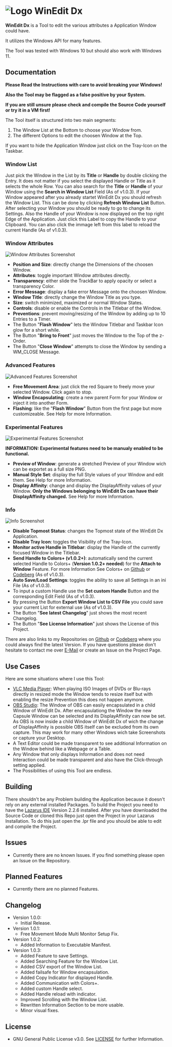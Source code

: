 # ![Logo](./Icon.png?raw=true) WinEdit Dx

**WinEdit Dx** is a Tool to edit the various attributes a Application Window could have.

It utilizes the Windows API for many features.

The Tool was tested with Windows 10 but should also work with Windows 11.

## Documentation

**Please Read the Instructions with care to avoid breaking your Windows!**

**Also the Tool may be flagged as a false positive by your System.**

**If you are still unsure please check and compile the Source Code yourself or try it in a VM first!**

The Tool itself is structured into two main segments:
1. The Window List at the Bottom to choose your Window from.
2. The different Options to edit the choosen Window at the Top.

If you want to hide the Application Window just click on the Tray-Icon on the Taskbar.

### Window List

Just pick the Window in the List by its **Title** or **Handle** by double clicking the Entry.
It does not matter if you select the displayed Handle or Title as it selects the whole Row.
You can also search for the **Title** or **Handle** of your Window using the **Search in Window List** Field (As of v1.0.3).
If your Window appeared after you already startet WinEdit Dx you should refresh the Window List.
This can be done by clicking **Refresh Window List** Button.
After selecting your Window you should be ready to go to change its Settings.
Also the Handle of your Window is now displayed on the top right Edge of the Application.
Just click this Label to copy the Handle to your Clipboard.
You can also click the immage left from this label to reload the current Handle (As of v1.0.3).

### Window Attributes

![Window Attributes Screenshot](./Images/WinEdit%20Dx%2001.png?raw=true)

* **Position and Size**: directly change the Dimensions of the choosen Window.
* **Attributes**: toggle important Window attributes directly.
* **Transparency**: either slide the TrackBar to apply opacity or select a transparency Color.
* **Error Message**: display a fake error Message onto the choosen Window.
* **Window Title**: directly change the Window Title as you type.
* **Size**: switch minimized, maximized or normal Window States.
* **Controls**: disable or enable the Controls in the Titlebar of the Window.
* **Preventions**: prevent moving/resizing of the Window by adding up to 10 Entries to a Timer.
* The Button "**Flash Window**" lets the Window Titlebar and Taskbar Icon glow for a short while.
* The Button "**Bring to Front**" just moves the Window to the Top of the z-Order.
* The Button "**Close Window**" attempts to close the Window by sending a WM_CLOSE Message.

### Advanced Features

![Advanced Features Screenshot](./Images/WinEdit%20Dx%2002.png?raw=true)

* **Free Movement Area**: just click the red Square to freely move your selected Window. Click again to stop.
* **Window Encapsulating**: create a new parent Form for your Window or inject it into another Form.
* **Flashing**: like the "**Flash Window**" Button from the first page but more customizeable. See Help for more Information.

### Experimental Features

![Experimental Features Screenshot](./Images/WinEdit%20Dx%2003.png?raw=true)

**INFORMATION: Experimental features need to be manualy enabled to be functional.**

* **Preview of Window**: generate a stretched Preview of your Window wich can be exportet as a full size PNG.
* **Manual Style Set**: display the full Style values of your Window and edit them. See Help for more Information.
* **Display Affinity**: change and display the DisplayAffinity values of your Window. **Only the Windows belonging to WinEdit Dx can have their DisplayAffinity changed.** See Help for more Information.

### Info

![Info Screenshot](./Images/WinEdit%20Dx%2004.png?raw=true)

* **Disable Topmost Status**: changes the Topmost state of the WinEdit Dx Application.
* **Disable Tray Icon**: toggles the Visibility of the Tray-Icon.
* **Monitor active Handle in Titlebar**: display the Handle of the currently focused Window in the Titlebar.
* **Send Handle to Colors+ (v1.0.2+)**: automatically send the current selected Handle to Colors+ (**Version 1.0.2+ needed**) for the **Attach to Window** Feature. For more Information See Colors+ on [Github](https://github.com/EthernalStar/Colors-Plus) or [Codeberg](https://codeberg.org/EthernalStar/Colors-Plus) (As of v1.0.3).
* **Auto Save/Load Settings**: toggles the ability to save all Settings in an ini File (As of v1.0.3).
* To input a custom Handle use the **Set custom Handle** Button and the corresponding Edit Field (As of v1.0.3).
* By pressing the Button **Export Window List to CSV File** you could save your current List for external use (As of v1.0.3).  
* The Button "**See latest Changelog**" just shows the most recent Changelog.
* The Button "**See License Information**" just shows the License of this Project.

There are also links to my Repositories on [Github](https://github.com/EthernalStar) or [Codeberg](https://codeberg.org/EthernalStar) where you could always find the latest Version.
If you have questions please don't hesitate to contact me over [E-Mail](mailto:NZSoft@Protonmail.com) or create an Issue on the Project Page.

## Use Cases

Here are some situations where I use this Tool:

* [VLC Media Player](https://www.videolan.org/vlc/): When playing ISO Images of DVDs or Blu-rays directly in resized mode the Window tends to resize itself but with enabling the resize Prevention this does not happen anymore.
* [OBS Studio](https://obsproject.com/): The Window of OBS can easily encapsulated in a child Window of WinEdit Dx.
After encapsulationg the Window the new Capsule Window can be selected and its DisplayAffinity can now be set.
As OBS is now inside a child Window of WinEdit Dx of wich the change of DisplayAffinity is possible OBS itself can be excluded from its own capture.
This may work for many other Windows wich take Screenshots or capture your Desktop.
* A Text Editor could be made transparent to see additional Information on the Window behind like a Webpage or a Table.
* Any Window that only displays Information and does not need Interaction could be made transparent and also have the Click-through setting applied.
* The Possibilities of using this Tool are endless.

## Building

There shouldn't be any Problem building the Application because it doesn't rely on any external installed Packages.
To build the Project you need to have the [Lazarus IDE](https://www.lazarus-ide.org/) Version 2.2.6 installed.
After you have downloaded the Source Code or cloned this Repo just open the Project in your Lazarus Installation.
To do this just open the .lpr file and you should be able to edit and compile the Project.

## Issues

* Currently there are no known Issues. If you find something please open an Issue on the Repository.

## Planned Features

* Currently there are no planned Features.

## Changelog

* Version 1.0.0:
  * Initial Release.
* Version 1.0.1:
  * Free Movement Mode Multi Monitor Setup Fix.
* Version 1.0.2:
  * Added Information to Executable Manifest.
* Version 1.0.3:
  * Added Feature to save Settings.
  * Added Searching Feature for the Window List.
  * Added CSV export of the Window List.
  * Added failsafe for Window encapsulation.
  * Added Copy Indicator for displayed Handle.
  * Added Communication with Colors+.
  * Added custom Handle select.
  * Added Handle reload with indicator.
  * Improved Scrolling with the Window List.
  * Rewritten Information Section to be more usable.
  * Minor visual fixes.

## License

* GNU General Public License v3.0. See [LICENSE](./LICENSE) for further Information.